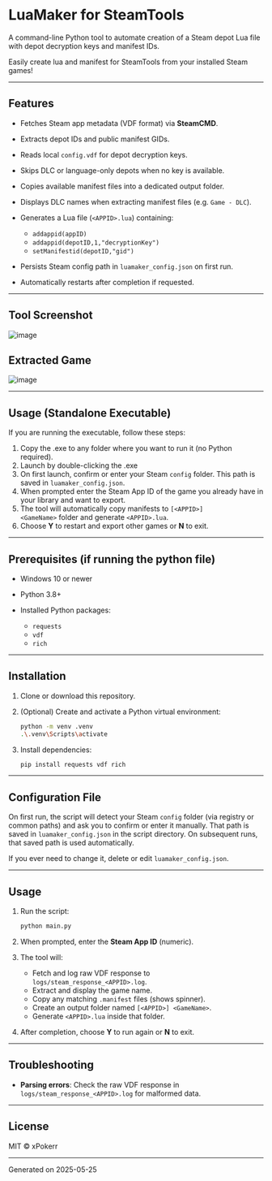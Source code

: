 # LuaMaker for SteamTools
A command-line Python tool to automate creation of a Steam depot Lua file with depot decryption keys and manifest IDs.

Easily create lua and manifest for SteamTools from your installed Steam games!

---

## Features

* Fetches Steam app metadata (VDF format) via **SteamCMD**.
* Extracts depot IDs and public manifest GIDs.
* Reads local `config.vdf` for depot decryption keys.
* Skips DLC or language-only depots when no key is available.
* Copies available manifest files into a dedicated output folder.
* Displays DLC names when extracting manifest files (e.g. `Game - DLC`).
* Generates a Lua file (`<APPID>.lua`) containing:

  * `addappid(appID)`
  * `addappid(depotID,1,"decryptionKey")`
  * `setManifestid(depotID,"gid")`
* Persists Steam config path in `luamaker_config.json` on first run.
* Automatically restarts after completion if requested.

---
## Tool Screenshot

![image](https://github.com/user-attachments/assets/dd4f60f1-de5f-4adb-9179-47e31b502d15)

## Extracted Game
![image](https://github.com/user-attachments/assets/e30f722e-5f73-4ceb-b213-1c9f62329fd3)

---

## Usage (Standalone Executable)

If you are running the executable, follow these steps:

1. Copy the .exe to any folder where you want to run it (no Python required).
2. Launch by double-clicking the .exe
3. On first launch, confirm or enter your Steam `config` folder. This path is saved in `luamaker_config.json`.
4. When prompted enter the Steam App ID of the game you already have in your library and want to export.
5. The tool will automatically copy manifests to `[<APPID>] <GameName>` folder and generate `<APPID>.lua`.
6. Choose **Y** to restart and export other games or **N** to exit.

---


## Prerequisites (if running the python file)

* Windows 10 or newer
* Python 3.8+
* Installed Python packages:

  * `requests`
  * `vdf`
  * `rich`

---

## Installation

1. Clone or download this repository.
2. (Optional) Create and activate a Python virtual environment:

   ```bash
   python -m venv .venv
   .\.venv\Scripts\activate
   ```
3. Install dependencies:

   ```bash
   pip install requests vdf rich
   ```

---

## Configuration File

On first run, the script will detect your Steam `config` folder (via registry or common paths) and ask you to confirm or enter it manually. That path is saved in `luamaker_config.json` in the script directory. On subsequent runs, that saved path is used automatically.

If you ever need to change it, delete or edit `luamaker_config.json`.

---

## Usage

1. Run the script:

   ```bash
   python main.py
   ```
2. When prompted, enter the **Steam App ID** (numeric).
3. The tool will:

   * Fetch and log raw VDF response to `logs/steam_response_<APPID>.log`.
   * Extract and display the game name.
   * Copy any matching `.manifest` files (shows spinner).
   * Create an output folder named `[<APPID>] <GameName>`.
   * Generate `<APPID>.lua` inside that folder.
4. After completion, choose **Y** to run again or **N** to exit.

---

## Troubleshooting

* **Parsing errors**: Check the raw VDF response in `logs/steam_response_<APPID>.log` for malformed data.

---

## License

MIT © xPokerr

---

Generated on 2025-05-25

